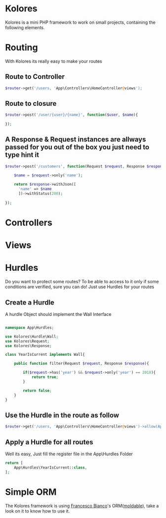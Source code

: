 # Kolores
Kolores is a mini PHP framework to work on small projects, containing the following elements.

# Routing
With Kolores its really easy to make your routes

## Route to Controller
```php
$router->get('/users, 'App\Controllers\HomeController@views');
```
## Route to closure
```php
$router->post('/user/{user}/{name}', function($user, $name){
    
});
```
## A Response & Request instances are allways passed for you out of the box you just need to type hint it
```php
$router->post('/customers', function(Request $request, Response $respone){

    $name = $request->only('name');
    
    return $response->withJson([
      'name' => $name
      ])->withStatus(200);
      
});
```

# Controllers

# Views

# Hurdles


Do you want to protect some routes? To be able to access to it only if some conditions are verified, sure you can do! Just use Hurdles for your routes
## Create a Hurdle
A hurdle Object should implement the Wall Interface
```php

namespace App\Hurdles;

use Kolores\Hurdle\Wall;
use Kolores\Request;
use Kolores\Response;

class YearIsCurrent implements Wall{

	public function filter(Request $request, Response $response){

		if($request->has('year') && $request->only('year') == 2018){
			return true;
		}

		return false;
	}
}
```
## Use the Hurdle in the route as follow

```php
$router->get('/users, 'App\Controllers\HomeController@views')->allow(App\Hurdles\YearIsCurrent::class);
```
## Apply a Hurdle for all routes
Well its easy, Just fill the register file in the App\Hurdles Folder

```php
return [
	App\Hurdles\YearIsCurrent::class,
];
```

# Simple ORM
The Kolores framework is using [Francesco Bianco](https://github.com/francescobianco)'s ORM([moldable](https://github.com/javanile/moldable)), take a look on it to know how to use it.
